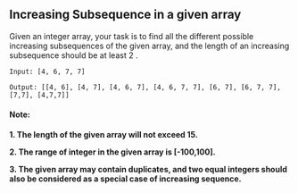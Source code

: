 ## Increasing Subsequence in a given array
Given an integer array, your task is to find all the different possible increasing subsequences of the given array, and the length of an increasing subsequence should be at least 2 .

`Input: [4, 6, 7, 7]`

`Output: [[4, 6], [4, 7], [4, 6, 7], [4, 6, 7, 7], [6, 7], [6, 7, 7], [7,7], [4,7,7]]`

#### Note:
**1. The length of the given array will not exceed 15.**

**2. The range of integer in the given array is [-100,100].**

**3. The given array may contain duplicates, and two equal integers should also be considered as a special case of increasing sequence.**
